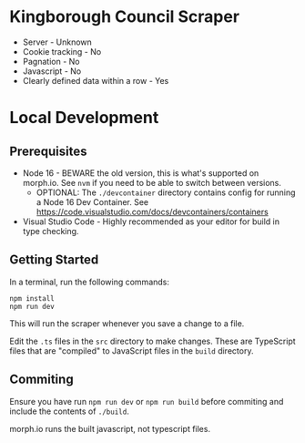 # Kingborough Council Scraper

* Server - Unknown
* Cookie tracking - No
* Pagnation - No
* Javascript - No
* Clearly defined data within a row - Yes

# Local Development
## Prerequisites
- Node 16 - BEWARE the old version, this is what's supported on morph.io. See `nvm` if you need to be able to switch between versions. 
    - OPTIONAL: The `./devcontainer` directory contains config for running a Node 16 Dev Container. See https://code.visualstudio.com/docs/devcontainers/containers
- Visual Studio Code - Highly recommended as your editor for build in type checking. 

## Getting Started
In a terminal, run the following commands:
```
npm install
npm run dev
```
This will run the scraper whenever you save a change to a file. 

Edit the `.ts` files in the `src` directory to make changes. These are TypeScript files that are "compiled" to JavaScript files in the `build` directory.

## Commiting
Ensure you have run `npm run dev` or `npm run build` before commiting and include the contents of `./build`.

morph.io runs the built javascript, not typescript files.